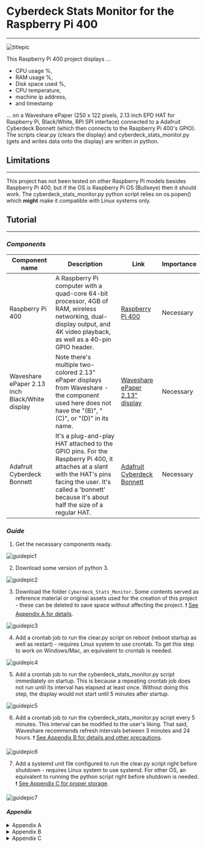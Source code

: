 # Cyberdeck Stats Monitor for the Raspberry Pi 400
---

![titlepic](https://github.com/omgitskuei/RPiDev/blob/main/RPi400/Cyberdeck_Stats_Monitor/pic/photos/v4.JPG?raw=false "Title image")

This Raspberry Pi 400 project displays ...
- CPU usage %, 
- RAM usage %, 
- Disk space used %, 
- CPU temperature, 
- machine ip address, 
- and timestamp 

... on a Waveshare ePaper (250 x 122 pixels, 2.13 inch EPD HAT for Raspberry Pi, Black/White, RPI SPI interface) connected to a Adafruit Cyberdeck Bonnett (which then connects to the Raspberry Pi 400's GPIO).
The scripts clear.py (clears the display) and cyberdeck_stats_monitor.py (gets and writes data onto the display) are written in python.

## Limitations
---
This project has not been tested on other Raspberry Pi models besides Raspberry Pi 400, but if the OS is Raspberry Pi OS (Bullseye) then it should work.
The cyberdeck_stats_monitor.py python script relies on os.popen() which **might** make it compatible with Linux systems only.  

## Tutorial
---
### _Components_
| Component name | Description | Link | Importance |
| ------ | ------ | ------ | ------ |
| Raspberry Pi 400 | A Raspberry Pi computer with a quad-core 64-bit processor, 4GB of RAM, wireless networking, dual-display output, and 4K video playback, as well as a 40-pin GPIO header. | [Raspberry Pi 400][rp400link] | Necessary |
| Waveshare ePaper 2.13 inch Black/White display | Note there's multiple two-colored 2.13" ePaper displays from Waveshare - the component used here does not have the "(B)", "(C)", or "(D)" in its name. | [Waveshare ePaper 2.13" display][WaveshareEPDlink] | Necessary |
| Adafruit Cyberdeck Bonnett | It's a plug-and-play HAT attached to the GPIO pins. For the Raspberry Pi 400, it attaches at a slant with the HAT's pins facing the user. It's called a 'bonnett' because it's about half the size of a regular HAT. | [Adafruit Cyberdeck Bonnett][Bonnettlink] | Necessary |

### _Guide_
1. Get the necessary components ready.

![guidepic1](https://github.com/omgitskuei/RPiDev/blob/main/RPi400/Cyberdeck_Stats_Monitor/pic/photos/guidepic1.JPG?raw=false "Guide, Step 1")

2. Download some version of python 3.

![guidepic2](https:// "Guide, Step 2")

3. Download the folder `Cyberdeck_Stats_Monitor`. Some contents served as reference material or original assets used for the creation of this project - these can be deleted to save space without affecting the project. :heavy_exclamation_mark: [See Appendix A for details][Apdx].

![guidepic3](https:// "Guide, Step 3")

4. Add a crontab job to run the clear.py script on reboot (reboot startup as well as restart) - requires Linux system to use crontab. To get this step to work on Windows/Mac, an equivalent to crontab is needed.

![guidepic4](https:// "Guide, Step 4")

5. Add a crontab job to run the cyberdeck_stats_monitor.py script immediately on startup. This is because a repeating crontab job does not run until its interval has elapsed at least once. Without doing this step, the display would not start until 5 minutes after startup.

![guidepic5](https:// "Guide, Step 5")

6. Add a crontab job to run the cyberdeck_stats_monitor.py script every 5 minutes. This interval can be modified to the user's liking. That said, Waveshare recommends refresh intervals between 3 minutes and 24 hours. :heavy_exclamation_mark: [See Appendix B for details and other precautions][Apdx].

![guidepic6](https:// "Guide, Step 6")

7. Add a systemd unit file configured to run the clear.py script right before shutdown - requires Linux system to use systemd. For other OS, an equivalent to running the python script right before shutdown is needed. :heavy_exclamation_mark: [See Appendix C for proper storage][Apdx].

![guidepic7](https:// "Guide, Step 7")


#### _Appendix_
<details>
  <summary>Appendix A</summary>
  <p>The python scripts clear.py and cyberdeck_stats_monitor.py rely a specific file structure to import Waveshare ePaper display's library and to read essential bmp files.
  The /library folder, /python, and /pic folders need to remain in the same relative file system position to each other.
  
  ##### _Essentials files and folders_
  Files not listed in this tree can be deleted without consequence to the project.
  
    .
    ├── /library
        ├── /waveshare_epd
	        ├── epd2in13_V3.py
    ├── /pic
        ├── Font.ttc
        ├── /bmps
            ├── combined.bmp
    ├── /python
        ├── clear.py
        ├── cyberdeck_stats_monitor.py
  
  </p>
</details>

<details>
  <summary>Appendix B</summary>
  <p>Waveshare's manual cautions users of the ePaper display that keeping the display powered on for long durations will cause irreparable damage - after updating is complete, the display should be powered off or set to sleep mode. Running the cyberdeck_stats_monitor.py performs the update followed by immediately setting the screen to sleep.
  Waveshare recommends a refresh interval range between 3 mins minimum and 24 hours maximum and that the screen be cleared before storing.
  Note: this discussion of intervals is for Refreshes, not Partial Refreshes.
  Refresh uses `epd.display(epd.getbuffer(image))` while Partial Refresh uses `epd.displayPartBaseImage(epd.getbuffer(image))` to display static background, then `epd.displayPartial(epd.getbuffer(image))` to dynamically display the difference. |
  To demonstrate partial refresh, the demo python script provided by Waveshare iterated through a while-loop every 1 second to update a timestamp. Sleep `epd.sleep()` was not called before the next interval started - this means the display would be constantly powered on despite Waveshare's own warnings against constantly powering on the display. While the manual did not explicitly say that partial refreshing without sleep over a long time would (or would not) cause damage, it did say that partial refreshing should only be done "several" times before a full refresh. Exactly how many is several wasn't stated.
  From 10 repeated testings of the display with the demo, the demo provided's one-second interval partial refresh did not provide good consistent results. Sometimes the interval would be a second, other times slightly shorter or longer, depending on the execution speed of the software. Adding a 3 second delay between intervals also did not provide consistent results.
  For this project, considering the vague guidelines on partial refreshing and its mixed results from the demo, in order to preserve the service life of the ePaper display, it was decided that no partial refresh would be used.
  </p>
</details>

<details>
  <summary>Appendix C</summary>
  <p>Waveshare's manual points out that clearing the display before storage is important. 
  Under "Manual > Overview > Working Principle";
  > ... charged nanoparticles suspended in a liquid migrate under the action of an electric field
  Under "Manual > Resources > Datasheet > 2.13inch e-Paper Specification V3 (pdf) > 16. Precautions";
  > ... "If the Module is not refreshed every 24 hours, a phenomena known as "Ghosting" or "Image Sticking" may occur. It is recommeded that customers store ... with a completely white image to avoid this issue. 
  </p>

## License
---
omgitskuei/RPiDev is licensed under the GNU General Public License v3.0.

Permissions of this strong copyleft license are conditioned on making available complete source code of licensed works and modifications, which include larger works using a licensed work, under the same license. 

Copyright and license notices must be preserved. Contributors provide an express grant of patent rights.

   [rp400link]: <https://www.raspberrypi.com/products/raspberry-pi-400-unit/>
   [WaveshareEPDlink]: <https://www.waveshare.com/wiki/2.13inch_e-Paper_HAT>
   [Bonnettlink]: <https://www.adafruit.com/product/4862>

   [Apdx]: <https://github.com/omgitskuei/RPiDev/blob/main/RPi400/Cyberdeck_Stats_Monitor/README.md#appendix>
